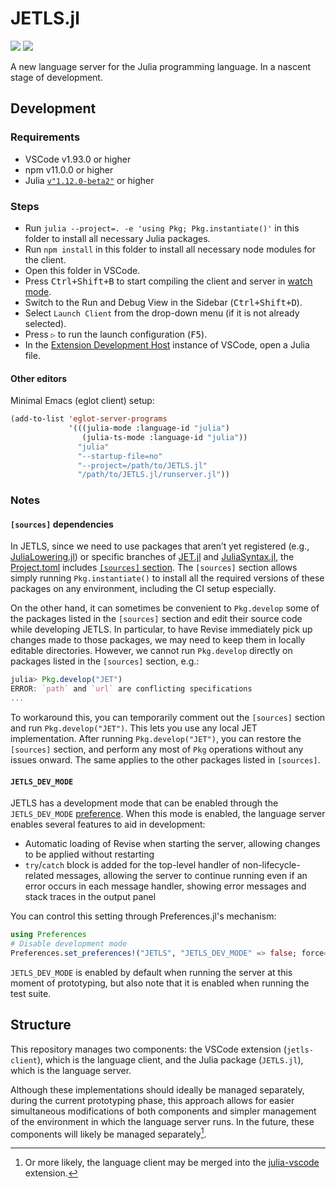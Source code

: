 # JETLS.jl

[![](https://github.com/aviatesk/JETLS.jl/actions/workflows/ci.yml/badge.svg)](https://github.com/aviatesk/JETLS.jl/actions/workflows/ci.yml)
[![](https://codecov.io/gh/aviatesk/JETLS.jl/branch/master/graph/badge.svg)](https://codecov.io/gh/aviatesk/JETLS.jl)

A new language server for the Julia programming language. In a nascent stage of development.

## Development

### Requirements

- VSCode v1.93.0 or higher
- npm v11.0.0 or higher
- Julia [`v"1.12.0-beta2"`](https://julialang.org/downloads/#upcoming_release) or higher

### Steps

- Run `julia --project=. -e 'using Pkg; Pkg.instantiate()'` in this folder to install all necessary Julia packages.
- Run `npm install` in this folder to install all necessary node modules for the client.
- Open this folder in VSCode.
- Press <kbd>Ctrl+Shift+B</kbd> to start compiling the client and server in [watch mode](https://code.visualstudio.com/docs/editor/tasks#:~:text=The%20first%20entry%20executes,the%20HelloWorld.js%20file.).
- Switch to the Run and Debug View in the Sidebar (<kbd>Ctrl+Shift+D</kbd>).
- Select `Launch Client` from the drop-down menu (if it is not already selected).
- Press `▷` to run the launch configuration (<kbd>F5</kbd>).
- In the [Extension Development Host](https://code.visualstudio.com/api/get-started/your-first-extension#:~:text=Then%2C%20inside%20the%20editor%2C%20press%20F5.%20This%20will%20compile%20and%20run%20the%20extension%20in%20a%20new%20Extension%20Development%20Host%20window.) instance of VSCode, open a Julia file.

#### Other editors

Minimal Emacs (eglot client) setup:
```lisp
(add-to-list 'eglot-server-programs
             '(((julia-mode :language-id "julia")
                (julia-ts-mode :language-id "julia"))
               "julia"
               "--startup-file=no"
               "--project=/path/to/JETLS.jl"
               "/path/to/JETLS.jl/runserver.jl"))
```

### Notes

#### `[sources]` dependencies

In JETLS, since we need to use packages that aren’t yet registered
(e.g., [JuliaLowering.jl](https://github.com/c42f/JuliaLowering.jl)) or specific branches of
[JET.jl](https://github.com/c42f/JuliaLowering.jl) and [JuliaSyntax.jl](https://github.com/JuliaLang/JuliaSyntax.jl),
the [Project.toml](./Project.toml) includes [`[sources]` section](https://pkgdocs.julialang.org/v1/toml-files/#The-[sources]-section).
The `[sources]` section allows simply running `Pkg.instantiate()` to install all the
required versions of these packages on any environment, including the CI setup especially.

On the other hand, it can sometimes be convenient to `Pkg.develop` some of the packages
listed in the `[sources]` section and edit their source code while developing JETLS.
In particular, to have Revise immediately pick up changes made to those packages,
we may need to keep them in locally editable directories.
However, we cannot run `Pkg.develop` directly on packages listed in the `[sources]` section, e.g.:
```julia
julia> Pkg.develop("JET")
ERROR: `path` and `url` are conflicting specifications
...
```
To workaround this, you can temporarily comment out the `[sources]` section and run `Pkg.develop("JET")`.
This lets you use any local JET implementation. After running `Pkg.develop("JET")`,
you can restore the `[sources]` section, and perform any most of `Pkg` operations without any issues onward.
The same applies to the other packages listed in `[sources]`.

#### `JETLS_DEV_MODE`

JETLS has a development mode that can be enabled through the `JETLS_DEV_MODE`
[preference](https://github.com/JuliaPackaging/Preferences.jl).
When this mode is enabled, the language server enables several features to aid in development:
- Automatic loading of Revise when starting the server, allowing changes to be applied without restarting
- `try`/`catch` block is added for the top-level handler of non-lifecycle-related messages,
  allowing the server to continue running even if an error occurs in each message handler,
  showing error messages and stack traces in the output panel

You can control this setting through Preferences.jl's mechanism:
```julia
using Preferences
# Disable development mode
Preferences.set_preferences!("JETLS", "JETLS_DEV_MODE" => false; force=true)
```

`JETLS_DEV_MODE` is enabled by default when running the server at this moment of prototyping,
but also note that it is enabled when running the test suite.

## Structure

This repository manages two components: the VSCode extension (`jetls-client`), which is the
language client, and the Julia package (`JETLS.jl`), which is the language server.

Although these implementations should ideally be managed separately, during the current
prototyping phase, this approach allows for easier simultaneous modifications of both
components and simpler management of the environment in which the language server runs.
In the future, these components will likely be managed separately[^1].

[^1]: Or more likely, the language client may be merged into the [julia-vscode](https://github.com/julia-vscode/julia-vscode) extension.
